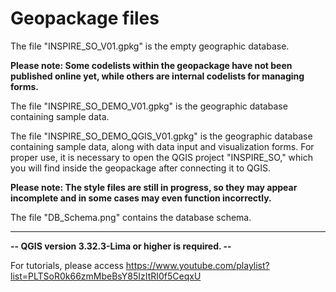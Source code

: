 # Geopackage files



The file "INSPIRE_SO_V01.gpkg" is the empty geographic database.

**Please note: Some codelists within the geopackage have not been published online yet, while others are internal codelists for managing forms.**

The file "INSPIRE_SO_DEMO_V01.gpkg" is the geographic database containing sample data.

The file "INSPIRE_SO_DEMO_QGIS_V01.gpkg" is the geographic database containing sample data, along with data input and visualization forms.
For proper use, it is necessary to open the QGIS project "INSPIRE_SO," which you will find inside the geopackage after connecting it to QGIS. 

**Please note: The style files are still in progress, so they may appear incomplete and in some cases may even function incorrectly.**

The file "DB_Schema.png" contains the database schema.

---
**-- QGIS version 3.32.3-Lima or higher is required. --**

For tutorials, please access https://www.youtube.com/playlist?list=PLTSoR0k66zmMbeBsY85IzItRI0f5CeqxU
